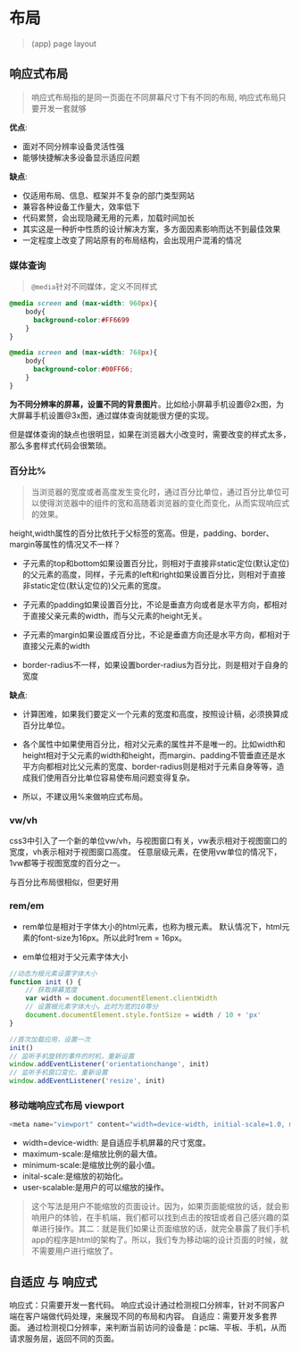 # 布局

> (app) page layout

## 响应式布局

> 响应式布局指的是同一页面在不同屏幕尺寸下有不同的布局, 响应式布局只要开发一套就够

**优点**:

- 面对不同分辨率设备灵活性强
- 能够快捷解决多设备显示适应问题

**缺点**:

- 仅适用布局、信息、框架并不复杂的部门类型网站
- 兼容各种设备工作量大，效率低下
- 代码累赘，会出现隐藏无用的元素，加载时间加长
- 其实这是一种折中性质的设计解决方案，多方面因素影响而达不到最佳效果
- 一定程度上改变了网站原有的布局结构，会出现用户混淆的情况

### 媒体查询

> `@media`针对不同媒体，定义不同样式

```css
@media screen and (max-width: 960px){
    body{
      background-color:#FF6699
    }
}

@media screen and (max-width: 768px){
    body{
      background-color:#00FF66;
    }
}
```

**为不同分辨率的屏幕，设置不同的背景图片**。比如给小屏幕手机设置@2x图，为大屏幕手机设置@3x图，通过媒体查询就能很方便的实现。

但是媒体查询的缺点也很明显，如果在浏览器大小改变时，需要改变的样式太多，那么多套样式代码会很繁琐。

### 百分比%

> 当浏览器的宽度或者高度发生变化时，通过百分比单位，通过百分比单位可以使得浏览器中的组件的宽和高随着浏览器的变化而变化，从而实现响应式的效果。

height,width属性的百分比依托于父标签的宽高。但是，padding、border、margin等属性的情况又不一样？

- 子元素的top和bottom如果设置百分比，则相对于直接非static定位(默认定位)的父元素的高度，同样，子元素的left和right如果设置百分比，则相对于直接非static定位(默认定位的)父元素的宽度。

- 子元素的padding如果设置百分比，不论是垂直方向或者是水平方向，都相对于直接父亲元素的width，而与父元素的height无关。

- 子元素的margin如果设置成百分比，不论是垂直方向还是水平方向，都相对于直接父元素的width

- border-radius不一样，如果设置border-radius为百分比，则是相对于自身的宽度

**缺点**:

- 计算困难，如果我们要定义一个元素的宽度和高度，按照设计稿，必须换算成百分比单位。

- 各个属性中如果使用百分比，相对父元素的属性并不是唯一的。比如width和height相对于父元素的width和height，而margin、padding不管垂直还是水平方向都相对比父元素的宽度、border-radius则是相对于元素自身等等，造成我们使用百分比单位容易使布局问题变得复杂。

- 所以，不建议用%来做响应式布局。

### vw/vh

css3中引入了一个新的单位vw/vh，与视图窗口有关，vw表示相对于视图窗口的宽度，vh表示相对于视图窗口高度。 任意层级元素，在使用vw单位的情况下，1vw都等于视图宽度的百分之一。

与百分比布局很相似，但更好用

### rem/em

- rem单位是相对于字体大小的html元素，也称为根元素。 默认情况下，html元素的font-size为16px。所以此时1rem = 16px。

- em单位相对于父元素字体大小

```js
//动态为根元素设置字体大小
function init () {
    // 获取屏幕宽度
    var width = document.documentElement.clientWidth
    // 设置根元素字体大小。此时为宽的10等分
    document.documentElement.style.fontSize = width / 10 + 'px'
}

//首次加载应用，设置一次
init()
// 监听手机旋转的事件的时机，重新设置
window.addEventListener('orientationchange', init)
// 监听手机窗口变化，重新设置
window.addEventListener('resize', init)

```

### 移动端响应式布局 viewport

```js
<meta name="viewport" content="width=device-width, initial-scale=1.0, maximum-scale=1.0, user-scalable=no" />
```

- width=device-width: 是自适应手机屏幕的尺寸宽度。
- maximum-scale:是缩放比例的最大值。
- minimum-scale:是缩放比例的最小值。
- inital-scale:是缩放的初始化。
- user-scalable:是用户的可以缩放的操作。

>这个写法是用户不能缩放的页面设计。因为，如果页面能缩放的话，就会影响用户的体验，在手机端，我们都可以找到点击的按钮或者自己感兴趣的菜单进行操作。其二：就是我们如果让页面缩放的话，就完全暴露了我们手机app的程序是html的架构了。所以，我们专为移动端的设计页面的时候，就不需要用户进行缩放了。

## 自适应 与 响应式

响应式：只需要开发一套代码。 响应式设计通过检测视口分辨率，针对不同客户端在客户端做代码处理，来展现不同的布局和内容。
自适应：需要开发多套界面。 通过检测视口分辨率，来判断当前访问的设备是：pc端、平板、手机，从而请求服务层，返回不同的页面。
